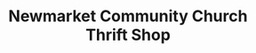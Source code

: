 ---
title: "Newmarket Community Church Thrift Shop"
url: /newmarket/newmarket-community-church-thrift-shop/
shop: Gebrauchtwaren
---